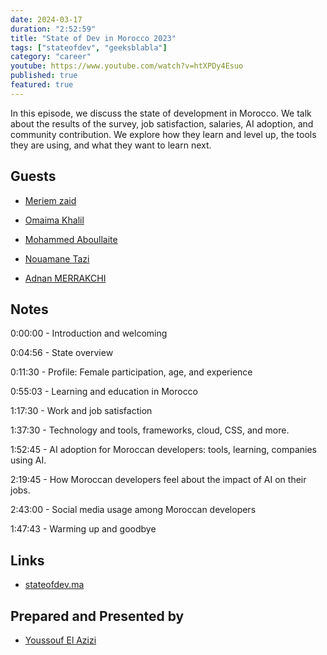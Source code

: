 ```yaml
---
date: 2024-03-17
duration: "2:52:59"
title: "State of Dev in Morocco 2023"
tags: ["stateofdev", "geeksblabla"]
category: "career"
youtube: https://www.youtube.com/watch?v=htXPDy4Esuo
published: true
featured: true
---
```


In this episode, we discuss the state of development in Morocco. We talk about the results of the survey, job satisfaction, salaries, AI adoption, and community contribution. We explore how they learn and level up, the tools they are using, and what they want to learn next.

## Guests

- [Meriem zaid](https://twitter.com/_iMeriem)

- [Omaima Khalil](https://twitter.com/BadQuinn3)

- [Mohammed Aboullaite](https://twitter.com/laytoun)

- [Nouamane Tazi](https://www.linkedin.com/in/nouamanetazi/)

- [Adnan MERRAKCHI](https://twitter.com/_admerra)

## Notes

0:00:00 - Introduction and welcoming

0:04:56 - State overview

0:11:30 - Profile: Female participation, age, and experience

0:55:03 - Learning and education in Morocco

1:17:30 - Work and job satisfaction

1:37:30 - Technology and tools, frameworks, cloud, CSS, and more.

1:52:45 - AI adoption for Moroccan developers: tools, learning, companies using AI.

2:19:45 - How Moroccan developers feel about the impact of AI on their jobs.

2:43:00 - Social media usage among Moroccan developers

1:47:43 - Warming up and goodbye

## Links

- [stateofdev.ma](https://stateofdev.ma/)

## Prepared and Presented by

- [Youssouf El Azizi](https://elazizi.com)

